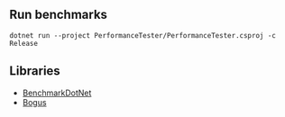 ## Run benchmarks

```
dotnet run --project PerformanceTester/PerformanceTester.csproj -c Release
```

## Libraries

* [BenchmarkDotNet](https://github.com/dotnet/BenchmarkDotNet)
* [Bogus](https://github.com/bchavez/Bogus)